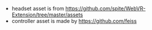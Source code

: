 - headset asset is from https://github.com/spite/WebVR-Extension/tree/master/assets
- controller asset is made by https://github.com/feiss